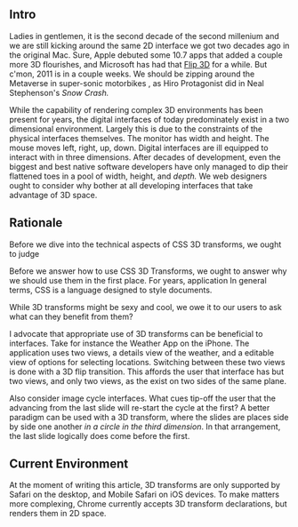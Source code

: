## Intro

Ladies in gentlemen, it is the second decade of the second millenium and we are still kicking around the same 2D interface we got two decades ago in the original Mac. Sure, Apple debuted some 10.7 apps that added a couple more 3D flourishes, and Microsoft has had that [Flip 3D](http://windows.microsoft.com/en-US/windows-vista/Using-Windows-Flip-3D) for a while. But c'mon, 2011 is in a couple weeks. We should be zipping around the Metaverse in super-sonic motorbikes , as Hiro Protagonist did in Neal Stephenson's _Snow Crash._ 

While the capability of rendering complex 3D environments has been present for years, the digital interfaces of today predominately exist in a two dimensional environment. Largely this is due to the constraints of the physical interfaces themselves. The monitor has width and height. The mouse moves left, right, up, down. Digital interfaces are ill equipped to interact with in three dimensions. After decades of development, even the biggest and best native software developers have only managed to dip their flattened toes in a pool of width, height, and _depth._  We web designers ought to consider why bother at all developing interfaces that take advantage of 3D space.





## Rationale

Before we dive into the technical aspects of CSS 3D transforms, we ought to judge 

Before we answer how to use CSS 3D Transforms, we ought to answer why we should use them in the first place. For years, application In general terms, CSS is a language designed to style documents.

While 3D transforms might be sexy and cool, we owe it to our users to ask what can they benefit from them?

I advocate that appropriate use of 3D transforms can be beneficial to interfaces. Take for instance the Weather App on the iPhone. The application uses two views, a details view of the weather, and a editable view of options for selecting locations. Switching between these two views is done with a 3D flip transition. This affords the user that interface has but two views, and only two views, as the exist on two sides of the same plane.

Also consider image cycle interfaces. What cues tip-off the user that the advancing from the last slide will re-start the cycle at the first? A better paradigm can be used with a 3D transform, where the slides are places side by side one another _in a circle in the third dimension_. In that arrangement, the last slide logically does come before the first.




## Current Environment

At the moment of writing this article, 3D transforms are only supported by Safari on the desktop, and Mobile Safari on iOS devices. To make matters more complexing, Chrome currently accepts 3D transform declarations, but renders them in 2D space.


